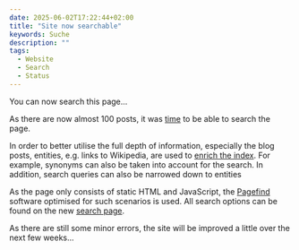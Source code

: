 ```yaml
---
date: 2025-06-02T17:22:44+02:00
title: "Site now searchable"
keywords: Suche
description: ""
tags:
  - Website
  - Search
  - Status
---
```


You can now search this page...
<!--more-->

As there are now almost 100 posts, it was [time](/post/tag-pairs/) to be able to search the page.

In order to better utilise the full depth of information, especially the blog posts, entities, e.g. links to Wikipedia, are used to [enrich the index](/post/configure-pagefind). For example, synonyms can also be taken into account for the search. In addition, search queries can also be narrowed down to entities

As the page only consists of static HTML and JavaScript, the [Pagefind](https://pagefind.app/) software optimised for such scenarios is used. All search options can be found on the new [search page](/search/).

As there are still some minor errors, the site will be improved a little over the next few weeks...